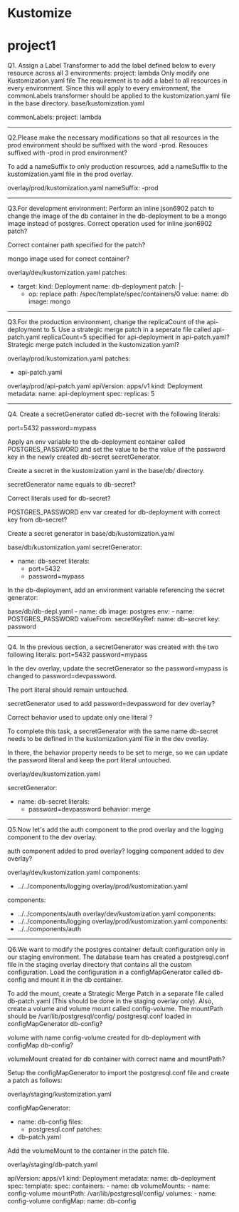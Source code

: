# Kustomize
# project1

Q1. Assign a Label Transformer to add the label defined below to every resource across all 3 environments:
project: lambda
Only modify one Kustomization.yaml file
The requirement is to add a label to all resources in every environment.
Since this will apply to every environment, the commonLabels transformer should be applied to the kustomization.yaml file in the base directory.
base/kustomization.yaml

commonLabels:
  project: lambda
  
  ----
Q2.Please make the necessary modifications so that all resources in the prod environment should be suffixed with the word -prod.
Resouces suffixed with -prod in prod environment?

To add a nameSuffix to only production resources, add a nameSuffix to the kustomization.yaml file in the prod overlay.

overlay/prod/kustomization.yaml
nameSuffix: -prod

----
Q3.For development environment:
Perform an inline json6902 patch to change the image of the db container in the db-deployment to be a mongo image instead of postgres.
Correct operation used for inline json6902 patch?

Correct container path specified for the patch?

mongo image used for correct container?

overlay/dev/kustomization.yaml
patches:
  - target:
      kind: Deployment
      name: db-deployment
    patch: |-
      - op: replace
        path: /spec/template/spec/containers/0
        value:
          name: db
          image: mongo
		  
 --------------
Q3.For the production environment, change the replicaCount of the api-deployment to 5.
Use a strategic merge patch in a seperate file called api-patch.yaml
replicaCount=5 specified for api-deployment in api-patch.yaml?
Strategic merge patch included in the kustomization.yaml?

overlay/prod/kustomization.yaml
patches:
  - api-patch.yaml
  
overlay/prod/api-patch.yaml
apiVersion: apps/v1
kind: Deployment
metadata:
  name: api-deployment
spec:
  replicas: 5
  
  -----
Q4. Create a secretGenerator called db-secret with the following literals:

port=5432
password=mypass

Apply an env variable to the db-deployment container called POSTGRES_PASSWORD and set the value to be the value of the password key in the newly created db-secret secretGenerator.

Create a secret in the kustomization.yaml in the base/db/ directory.

secretGenerator name equals to db-secret?

Correct literals used for db-secret?

POSTGRES_PASSWORD env var created for db-deployment with correct key from db-secret?

Create a secret generator in base/db/kustomization.yaml

base/db/kustomization.yaml
secretGenerator:
  - name: db-secret
    literals:
      - port=5432
      - password=mypass

In the db-deployment, add an environment variable referencing the secret generator:

base/db/db-depl.yaml
        - name: db
          image: postgres
          env:
            - name: POSTGRES_PASSWORD
              valueFrom:
                secretKeyRef:
                  name: db-secret
                  key: password
				  
-------

Q4. In the previous section, a secretGenerator was created with the two following literals:
port=5432
password=mypass

In the dev overlay, update the secretGenerator so the password=mypass is changed to password=devpassword.

The port literal should remain untouched.

secretGenerator used to add password=devpassword for dev overlay?

Correct behavior used to update only one literal ?

To complete this task, a secretGenerator with the same name db-secret needs to be defined in the kustomization.yaml file in the dev overlay.

In there, the behavior property needs to be set to merge, so we can update the password literal and keep the port literal untouched.

overlay/dev/kustomization.yaml

secretGenerator:
  - name: db-secret
    literals:
      - password=devpassword
    behavior: merge
	
---------
Q5.Now let's add the auth component to the prod overlay and the logging component to the dev overlay.

auth component added to prod overlay?
logging component added to dev overlay?

overlay/dev/kustomization.yaml
components:
  - ../../components/logging
overlay/prod/kustomization.yaml

components:
  - ../../components/auth
overlay/dev/kustomization.yaml
components:
  - ../../components/logging
overlay/prod/kustomization.yaml
components:
  - ../../components/auth
  
  -----
Q6.We want to modify the postgres container default configuration only in our staging environment.
The database team has created a postgresql.conf file in the staging overlay directory that contains all the custom configuration.
Load the configuration in a configMapGenerator called db-config and mount it in the db container.

To add the mount, create a Strategic Merge Patch in a separate file called db-patch.yaml (This should be done in the staging overlay only). Also, create a volume and volume mount called config-volume.
The mountPath should be /var/lib/postgresql/config/
postgresql.conf loaded in configMapGenerator db-config?

volume with name config-volume created for db-deployment with configMap db-config?

volumeMount created for db container with correct name and mountPath?

Setup the configMapGenerator to import the postgresql.conf file and create a patch as follows:


overlay/staging/kustomization.yaml

configMapGenerator:
  - name: db-config
    files:
      - postgresql.conf
patches:
  - db-patch.yaml

Add the volumeMount to the container in the patch file.

overlay/staging/db-patch.yaml

apiVersion: apps/v1
kind: Deployment
metadata:
  name: db-deployment
spec:
  template:
    spec:
      containers:
        - name: db
          volumeMounts:
            - name: config-volume
              mountPath: /var/lib/postgresql/config/
      volumes:
        - name: config-volume
          configMap:
            name: db-config